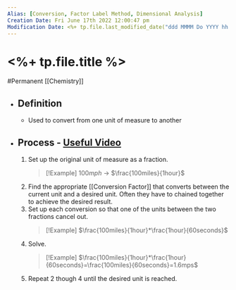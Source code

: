 ```yaml
---
Alias: [Conversion, Factor Label Method, Dimensional Analysis]
Creation Date: Fri June 17th 2022 12:00:47 pm 
Modification Date: <%+ tp.file.last_modified_date("ddd MMMM Do YYYY hh:mm:ss a") %>
---
```

# <%+ tp.file.title %>
#Permanent [[Chemistry]]

- ## Definition
	- Used to convert from one unit of measure to another
- ## Process - [Useful Video](https://www.youtube.com/watch?v=AQXGvCmt4oQ)
	1. Set up the original unit of measure as a fraction.
	   > [!Example]
	   > $100mph$ -> $\frac{100miles}{1hour}$
	2. Find the appropriate [[Conversion Factor]] that converts between the current unit and a desired unit. Often they have to chained together to achieve the desired result.
	3. Set up each conversion so that one of the units between the two fractions cancel out. 
	   > [!Example]
	   > $\frac{100miles}{1hour}*\frac{1hour}{60seconds}$
	4. Solve.
	   >[!Example]
	   >$\frac{100miles}{1hour}*\frac{1hour}{60seconds}=\frac{100miles}{60seconds}=1.6mps$
	5. Repeat 2 though 4 until the desired unit is reached.